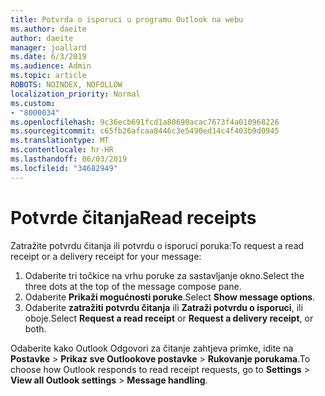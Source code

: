 ```yaml
---
title: Potvrda o isporuci u programu Outlook na webu
ms.author: daeite
author: daeite
manager: joallard
ms.date: 6/3/2019
ms.audience: Admin
ms.topic: article
ROBOTS: NOINDEX, NOFOLLOW
localization_priority: Normal
ms.custom:
- "8000034"
ms.openlocfilehash: 9c36ecb691fcd1a80690acac7673f4a010968226
ms.sourcegitcommit: c65fb26afcaa8446c3e5490ed14c4f403b9d0945
ms.translationtype: MT
ms.contentlocale: hr-HR
ms.lasthandoff: 06/03/2019
ms.locfileid: "34682949"
---
```

# <a name="read-receipts"></a><span data-ttu-id="074cb-102">Potvrde čitanja</span><span class="sxs-lookup"><span data-stu-id="074cb-102">Read receipts</span></span>

<span data-ttu-id="074cb-103">Zatražite potvrdu čitanja ili potvrdu o isporuci poruka:</span><span class="sxs-lookup"><span data-stu-id="074cb-103">To request a read receipt or a delivery receipt for your message:</span></span> 

1. <span data-ttu-id="074cb-104">Odaberite tri točkice na vrhu poruke za sastavljanje okno.</span><span class="sxs-lookup"><span data-stu-id="074cb-104">Select the three dots at the top of the message compose pane.</span></span>
1. <span data-ttu-id="074cb-105">Odaberite **Prikaži mogućnosti poruke**.</span><span class="sxs-lookup"><span data-stu-id="074cb-105">Select **Show message options**.</span></span>
1. <span data-ttu-id="074cb-106">Odaberite **zatražiti potvrdu čitanja** ili **Zatraži potvrdu o isporuci**, ili oboje.</span><span class="sxs-lookup"><span data-stu-id="074cb-106">Select **Request a read receipt** or **Request a delivery receipt**, or both.</span></span>

<span data-ttu-id="074cb-107">Odaberite kako Outlook Odgovori za čitanje zahtjeva primke, idite na **Postavke** > **Prikaz sve Outlookove postavke** > **Rukovanje porukama**.</span><span class="sxs-lookup"><span data-stu-id="074cb-107">To choose how Outlook responds to read receipt requests, go to **Settings** > **View all Outlook settings** > **Message handling**.</span></span>
